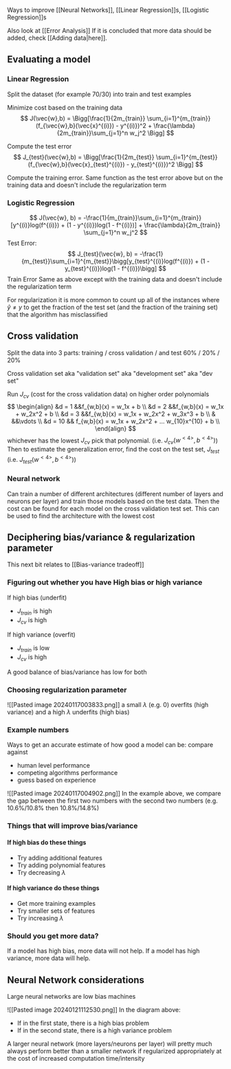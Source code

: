 Ways to improve [[Neural Networks]], [[Linear Regression]]s, [[Logistic Regression]]s

Also look at [[Error Analysis]]
If it is concluded that more data should be added, check [[Adding data|here]].

## Evaluating a model
### Linear Regression
Split the dataset (for example 70/30) into train and test examples

Minimize cost based on the training data
$$
J(\vec{w},b) = \Bigg[\frac{1}{2m_{train}} \sum_{i=1}^{m_{train}} (f_{\vec{w},b}(\vec{x}^{(i)}) - y^{(i)})^2 + \frac{\lambda}{2m_{train}}\sum_{j=1}^n w_j^2 \Bigg]
$$

Compute the test error
$$
J_{test}(\vec{w},b) = \Bigg[\frac{1}{2m_{test}} \sum_{i=1}^{m_{test}} (f_{\vec{w},b}(\vec{x}_{test}^{(i)}) - y_{test}^{(i)})^2 \Bigg]
$$

Compute the training error. 
	Same function as the test error above but on the training data and doesn't include the regularization term

### Logistic Regression
$$
J(\vec{w}, b) = -\frac{1}{m_{train}}\sum_{i=1}^{m_{train}}[y^{(i)}log(f^{(i)}) + (1 - y^{(i)})log(1 - f^{(i)})] + \frac{\lambda}{2m_{train}} \sum_{j=1}^n w_j^2
$$
Test Error:
$$
J_{test}(\vec{w}, b) = -\frac{1}{m_{test}}\sum_{i=1}^{m_{test}}\bigg[y_{test}^{(i)}log(f^{(i)}) + (1 - y_{test}^{(i)})log(1 - f^{(i)})\bigg]
$$
Train Error
	Same as above except with the training data and doesn't include the regularization term

For regularization it is more common to count up all of the instances where $\hat{y} \neq y$ to get the fraction of the test set (and the fraction of the training set) that the algorithm has misclassified

## Cross validation
Split the data into 3 parts: training / cross validation / and test
60% / 20% / 20%

Cross validation set aka "validation set" aka "development set" aka "dev set"

Run $J_{cv}$ (cost for the cross validation data) on higher order polynomials
$$
\begin{align}
&d = 1 &&f_{w,b}(x) = w_1x + b \\
&d = 2 &&f_{w,b}(x) = w_1x + w_2x^2 + b \\
&d = 3 &&f_{w,b}(x) = w_1x + w_2x^2 + w_3x^3 + b \\
& &&\vdots \\
&d = 10 && f_{w,b}(x) = w_1x + w_2x^2 + ... w_{10}x^{10} + b \\
\end{align}
$$
whichever has the lowest $J_{cv}$ pick that polynomial. (i.e. $J_{cv}(w^{<4>},b^{<4>})$)
Then to estimate the generalization error, find the cost on the test set, $J_{test}$ (i.e. $J_{test}(w^{<4>},b^{<4>})$)

### Neural network
Can train a number of different architectures (different number of layers and neurons per layer) and train those models based on the test data. Then the cost can be found for each model on the cross validation test set. This can be used to find the architecture with the lowest cost 

## Deciphering bias/variance & regularization parameter
This next bit relates to [[Bias-variance tradeoff]]
### Figuring out whether you have High bias or high variance

If high bias (underfit)
- $J_{train}$ is high
- $J_{cv}$ is high

If high variance (overfit)
- $J_{train}$ is low
- $J_{cv}$ is high

A good balance of bias/variance has low for both

### Choosing regularization parameter
![[Pasted image 20240117003833.png]]
a small $\lambda$ (e.g. 0) overfits (high variance) and a high $\lambda$ underfits (high bias)

### Example numbers
Ways to get an accurate estimate of how good a model can be: compare against 
- human level performance 
- competing algorithms performance
- guess based on experience

![[Pasted image 20240117004902.png]]
In the example above, we compare the gap between the first two numbers with the second two numbers (e.g. 10.6%/10.8% then 10.8%/14.8%)

### Things that will improve bias/variance

#### If high bias do these things
- Try adding additional features
- Try adding polynomial features
- Try decreasing $\lambda$

#### If high variance do these things
- Get more training examples
- Try smaller sets of features
- Try increasing $\lambda$

### Should you get more data?
If a model has high bias, more data will not help.
If a model has high variance, more data will help. 

## Neural Network considerations
Large neural networks are low bias machines

![[Pasted image 20240121112530.png]]
In the diagram above:
- If in the first state, there is a high bias problem 
- If in the second state, there is a high variance problem 

A larger neural network (more layers/neurons per layer) will pretty much always perform better than a smaller network if regularized appropriately at the cost of increased computation time/intensity
